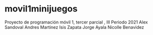 # movil1minijuegos
Proyecto de programación móvil 1, tercer parcial , III Periodo 2021 
Alex Sandoval
Andres Martinez
Isis Zapata
Jorge Ayala
Nicolle Benavidez 
